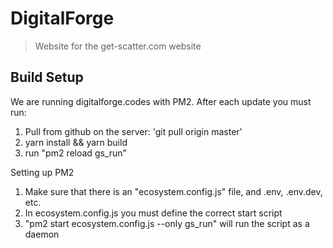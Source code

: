 # DigitalForge

> Website for the get-scatter.com website

## Build Setup

We are running digitalforge.codes with PM2. After each update you must run:

1. Pull from github on the server: 'git pull origin master'
2. yarn install && yarn build
3. run "pm2 reload gs_run"

Setting up PM2

1. Make sure that there is an "ecosystem.config.js" file, and .env, .env.dev, etc.
2. In ecosystem.config.js you must define the correct start script
3. "pm2 start ecosystem.config.js --only gs_run" will run the script as a daemon
  
